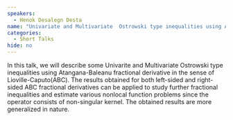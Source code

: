 ```yaml
---
speakers:
  - Henok Desalegn Desta
name: "Univariate and Multivariate  Ostrowski type inequalities using Atangana-Baleanu Caputo fractional derivative"
categories:
  - Short Talks
hide: no
---
```

In this talk, we will describe some Univarite and Multivariate Ostrowski type inequalities using Atangana-Baleanu fractional derivative in the sense of Lioville-Caputo(ABC). The results  obtained for both left-sided and right-sided ABC fractional derivatives can be applied to study further fractional inequalities and estimate various nonlocal function problems since the operator consists of non-singular kernel. The obtained results are more generalized in nature.
